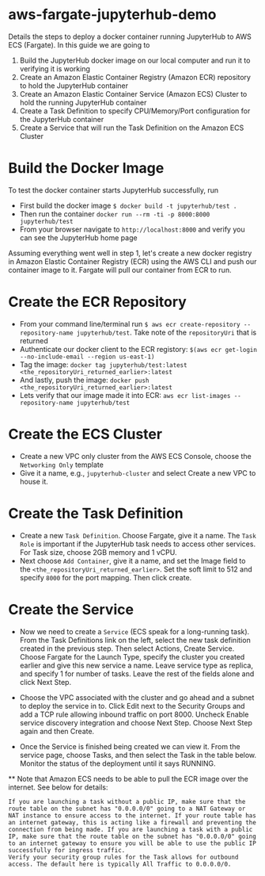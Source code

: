 # aws-fargate-jupyterhub-demo
Details the steps to deploy a docker container running JupyterHub to AWS ECS (Fargate). In this guide we are going to 
1. Build the JupyterHub docker image on our local computer and run it to verifying it is working
2. Create an Amazon Elastic Container Registry (Amazon ECR) repository to hold the JupyterHub container
3. Create an Amazon Elastic Container Service (Amazon ECS) Cluster to hold the running JupyterHub container
4. Create a Task Definition to specify CPU/Memory/Port configuration for the JupyterHub container
5. Create a Service that will run the Task Definition on the Amazon ECS Cluster

# Build the Docker Image

To test the docker container starts JupyterHub successfully, run
* First build the docker image `$ docker build -t jupyterhub/test .`
* Then run the container `docker run --rm -ti -p 8000:8000 jupyterhub/test`
* From your browser navigate to `http://localhost:8000` and verify you can see the JupyterHub home page

Assuming everything went well in step 1, let's create a new docker registry in Amazon Elastic Container Registry (ECR) using the AWS CLI and push our container image to it. Fargate will pull our container from ECR to run. 

# Create the ECR Repository

* From your command line/terminal run `$ aws ecr create-repository --repository-name jupyterhub/test`. Take note of the `repositoryUri` that is returned
* Authenticate our docker client to the ECR registory: `$(aws ecr get-login --no-include-email --region us-east-1)`
* Tag the image: `docker tag jupyterhub/test:latest <the_repositoryUri_returned_earlier>:latest`
* And lastly, push the image: `docker push <the_repositoryUri_returned_earlier>:latest`
* Lets verify that our image made it into ECR: `aws ecr list-images --repository-name jupyterhub/test`

# Create the ECS Cluster

* Create a new VPC only cluster from the AWS ECS Console, choose the `Networking Only` template
* Give it a name, e.g., `jupyterhub-cluster` and select Create a new VPC to house it.

# Create the Task Definition

* Create a new `Task Definition`. Choose Fargate, give it a name. The `Task Role` is important if the JupyterHub task needs to access other services. For Task size, choose 2GB memory and 1 vCPU. 
* Next choose `Add Container`, give it a name, and set the Image field to the `<the_repositoryUri_returned_earlier>`. Set the soft limit to 512 and specify `8000` for the port mapping. Then click create. 

# Create the Service

* Now we need to create a `Service` (ECS speak for a long-running task). From the Task Definitions link on the left, select the new task definition created in the previous step. Then select Actions, Create Service. Choose Fargate for the Launch Type, specify the cluster you created earlier and give this new service a name. Leave service type as replica, and specify 1 for number of tasks. Leave the rest of the fields alone and click Next Step. 
* Choose the VPC associated with the cluster and go ahead and a subnet to deploy the service in to. Click Edit next to the Security Groups and add a TCP rule allowing inbound traffic on port 8000. Uncheck Enable service discovery integration and choose Next Step. Choose Next Step again and then Create.

* Once the Service is finished being created we can view it. From the service page, choose Tasks, and then select the Task in the table below. Monitor the status of the deployment until it says RUNNING.

** Note that Amazon ECS needs to be able to pull the ECR image over the internet. See below for details: 
```
If you are launching a task without a public IP, make sure that the route table on the subnet has "0.0.0.0/0" going to a NAT Gateway or NAT instance to ensure access to the internet. If your route table has an internet gateway, this is acting like a firewall and preventing the connection from being made. If you are launching a task with a public IP, make sure that the route table on the subnet has "0.0.0.0/0" going to an internet gateway to ensure you will be able to use the public IP successfully for ingress traffic.
Verify your security group rules for the Task allows for outbound access. The default here is typically All Traffic to 0.0.0.0/0.
```
